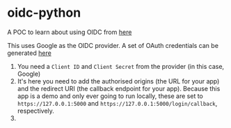 # oidc-python
A POC to learn about using OIDC from [here](https://realpython.com/flask-google-login/)

This uses Google as the OIDC provider. A set of OAuth credentials can be generated [here](https://console.developers.google.com/apis/credentials)

1. You need a `Client ID` and `Client Secret` from the provider (in this case, Google)
1. It's here you need to add the authorised origins (the URL for your app) and the redirect URI (the callback endpoint for your app). Because this app is a demo and only ever going to run locally, these are set to `https://127.0.0.1:5000` and `https://127.0.0.1:5000/login/callback`, respectively. 
1. 
